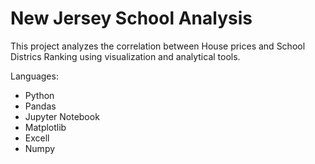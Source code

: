 # New Jersey School Analysis 
This project analyzes the correlation between House prices and School Districs Ranking using visualization and analytical tools.

Languages: 
- Python 
- Pandas 
- Jupyter Notebook 
- Matplotlib 
- Excell 
- Numpy
